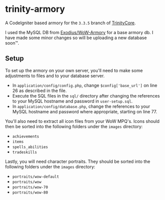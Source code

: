 # trinity-armory
A CodeIgniter based armory for the `3.3.5` branch of [TrinityCore](https://github.com/TrinityCore/TrinityCore).

I used the MySQL DB from [Exodius/WoW-Armory](https://github.com/Exodius/WoW-Armory) for a base armory db. I have made some minor changes so will be uploading a new database soon™.


## Setup
To set up the armory on your own server, you'll need to make some adjustments to files and to your database server.

* In `application/config/config.php`, change `$config['base_url']` on line 26 as described in the file.
* Execute the SQL files in the `sql/` directory after changing the references to your MySQL hostname and password in `user-setup.sql`.
* In `application/config/database.php`, change the references to your MySQL hostname and password where appropriate, starting on line 77.

You'll also need to extract all icon files from your WoW MPQ's. Icons should then be sorted into the following folders under the `images` directory:
* `achievements`
* `items`
* `spells_abilities`
* `tradeskills`

Lastly, you will need character portraits. They should be sorted into the following folders under the `images` directory:
* `portraits/wow-default`
* `portraits/wow`
* `portraits/wow-70`
* `portraits/wow-80`
